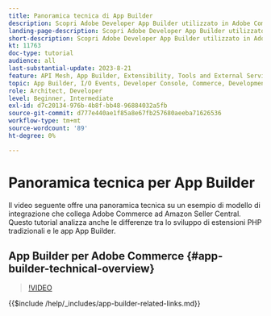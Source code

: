 ```yaml
---
title: Panoramica tecnica di App Builder
description: Scopri Adobe Developer App Builder utilizzato in Adobe Commerce con una panoramica tecnica
landing-page-description: Scopri Adobe Developer App Builder utilizzato in Adobe Commerce con una panoramica tecnica
short-description: Scopri Adobe Developer App Builder utilizzato in Adobe Commerce con una panoramica tecnica
kt: 11763
doc-type: tutorial
audience: all
last-substantial-update: 2023-8-21
feature: API Mesh, App Builder, Extensibility, Tools and External Services, Backend Development
topic: App Builder, I/O Events, Developer Console, Commerce, Development, Integrations
role: Architect, Developer
level: Beginner, Intermediate
exl-id: d7c20134-976b-4b8f-bb48-96884032a5fb
source-git-commit: d777e440ae1f85a8e67fb257680aeeba71626536
workflow-type: tm+mt
source-wordcount: '89'
ht-degree: 0%

---
```


# Panoramica tecnica per App Builder

Il video seguente offre una panoramica tecnica su un esempio di modello di integrazione che collega Adobe Commerce ad Amazon Seller Central. Questo tutorial analizza anche le differenze tra lo sviluppo di estensioni PHP tradizionali e le app App Builder.


## App Builder per Adobe Commerce {#app-builder-technical-overview}

>[!VIDEO](https://video.tv.adobe.com/v/3430831?quality=12&learn=on&captions=ita)

{{$include /help/_includes/app-builder-related-links.md}}
